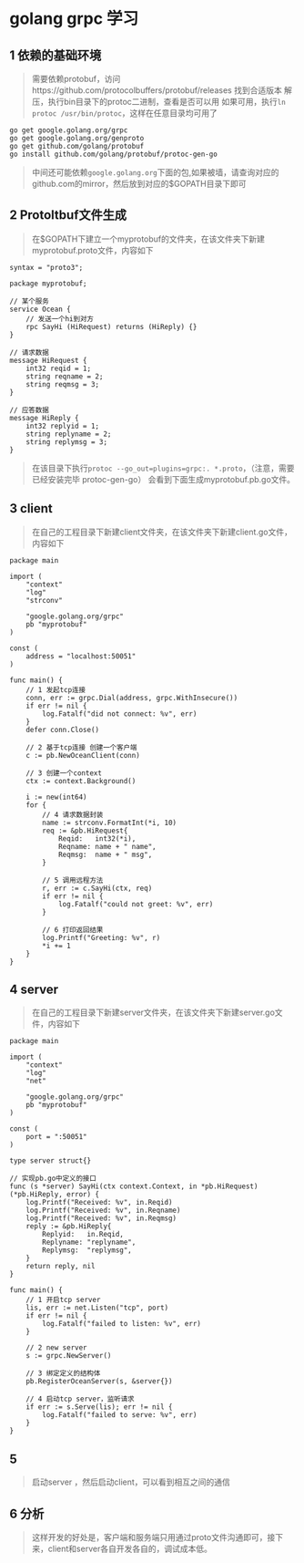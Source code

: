 # golang grpc 学习

## 1 依赖的基础环境
>需要依赖protobuf，访问https://github.com/protocolbuffers/protobuf/releases  找到合适版本
>解压，执行bin目录下的protoc二进制，查看是否可以用
>如果可用，执行`ln protoc /usr/bin/protoc`，这样在任意目录均可用了

```
go get google.golang.org/grpc
go get google.golang.org/genproto
go get github.com/golang/protobuf
go install github.com/golang/protobuf/protoc-gen-go
```

>中间还可能依赖`google.golang.org`下面的包,如果被墙，请查询对应的github.com的mirror，然后放到对应的$GOPATH目录下即可

## 2 Protoltbuf文件生成
>在$GOPATH下建立一个myprotobuf的文件夹，在该文件夹下新建myprotobuf.proto文件，内容如下

```
syntax = "proto3";

package myprotobuf;

// 某个服务
service Ocean {
    // 发送一个hi到对方
    rpc SayHi (HiRequest) returns (HiReply) {}
}

// 请求数据
message HiRequest {
    int32 reqid = 1;
    string reqname = 2;
    string reqmsg = 3;
}

// 应答数据
message HiReply {
    int32 replyid = 1;
    string replyname = 2;
    string replymsg = 3;
}
```

>在该目录下执行`protoc --go_out=plugins=grpc:. *.proto`，（注意，需要已经安装完毕 protoc-gen-go）
>会看到下面生成myprotobuf.pb.go文件。

## 3 client
>在自己的工程目录下新建client文件夹，在该文件夹下新建client.go文件，内容如下

```
package main

import (
	"context"
	"log"
	"strconv"

	"google.golang.org/grpc"
	pb "myprotobuf"
)

const (
	address = "localhost:50051"
)

func main() {
	// 1 发起tcp连接
	conn, err := grpc.Dial(address, grpc.WithInsecure())
	if err != nil {
		log.Fatalf("did not connect: %v", err)
	}
	defer conn.Close()

	// 2 基于tcp连接 创建一个客户端
	c := pb.NewOceanClient(conn)

	// 3 创建一个context
	ctx := context.Background()

	i := new(int64)
	for {
		// 4 请求数据封装
		name := strconv.FormatInt(*i, 10)
		req := &pb.HiRequest{
			Reqid:   int32(*i),
			Reqname: name + " name",
			Reqmsg:  name + " msg",
		}

		// 5 调用远程方法
		r, err := c.SayHi(ctx, req)
		if err != nil {
			log.Fatalf("could not greet: %v", err)
		}

		// 6 打印返回结果
		log.Printf("Greeting: %v", r)
		*i += 1
	}
}
```

## 4 server
>在自己的工程目录下新建server文件夹，在该文件夹下新建server.go文件，内容如下

```
package main

import (
	"context"
	"log"
	"net"

	"google.golang.org/grpc"
	pb "myprotobuf"
)

const (
	port = ":50051"
)

type server struct{}

// 实现pb.go中定义的接口
func (s *server) SayHi(ctx context.Context, in *pb.HiRequest) (*pb.HiReply, error) {
	log.Printf("Received: %v", in.Reqid)
	log.Printf("Received: %v", in.Reqname)
	log.Printf("Received: %v", in.Reqmsg)
	reply := &pb.HiReply{
		Replyid:   in.Reqid,
		Replyname: "replyname",
		Replymsg:  "replymsg",
	}
	return reply, nil
}

func main() {
	// 1 开启tcp server
	lis, err := net.Listen("tcp", port)
	if err != nil {
		log.Fatalf("failed to listen: %v", err)
	}

	// 2 new server
	s := grpc.NewServer()

	// 3 绑定定义的结构体
	pb.RegisterOceanServer(s, &server{})

	// 4 启动tcp server，监听请求
	if err := s.Serve(lis); err != nil {
		log.Fatalf("failed to serve: %v", err)
	}
}

```

## 5
> 启动server ，然后启动client，可以看到相互之间的通信

## 6 分析
>这样开发的好处是，客户端和服务端只用通过proto文件沟通即可，接下来，client和server各自开发各自的，调试成本低。
